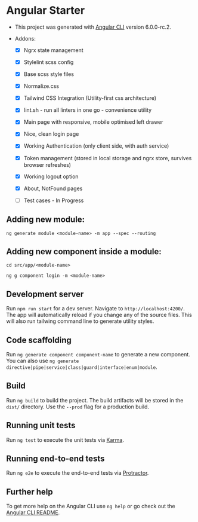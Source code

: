 # Angular Starter

* This project was generated with [Angular CLI](https://github.com/angular/angular-cli) version 6.0.0-rc.2.

* Addons: 
    - [X] Ngrx state management
    - [X] Stylelint scss config
    - [X] Base scss style files
    - [X] Normalize.css
    - [X] Tailwind CSS Integration (Utility-first css architecture)
    - [X] lint.sh - run all linters in one go - convenience utility
    - [X] Main page with responsive, mobile optimised left drawer
    - [X] Nice, clean login page
    - [X] Working Authentication (only client side, with auth service)
    - [X] Token management (stored in local storage and ngrx store, survives browser refreshes)
    - [X] Working logout option
    - [X] About, NotFound pages
    - [ ] Test cases - In Progress


## Adding new module:

`ng generate module <module-name> -m app --spec --routing`

## Adding new component inside a module:

`cd src/app/<module-name>`

`ng g component login -m <module-name>`

## Development server

Run `npm run start` for a dev server. Navigate to `http://localhost:4200/`. The app will automatically reload if you change any of the source files.
This will also run tailwing command line to generate utility styles.

## Code scaffolding

Run `ng generate component component-name` to generate a new component. You can also use `ng generate directive|pipe|service|class|guard|interface|enum|module`.

## Build

Run `ng build` to build the project. The build artifacts will be stored in the `dist/` directory. Use the `--prod` flag for a production build.

## Running unit tests

Run `ng test` to execute the unit tests via [Karma](https://karma-runner.github.io).

## Running end-to-end tests

Run `ng e2e` to execute the end-to-end tests via [Protractor](http://www.protractortest.org/).

## Further help

To get more help on the Angular CLI use `ng help` or go check out the [Angular CLI README](https://github.com/angular/angular-cli/blob/master/README.md).

